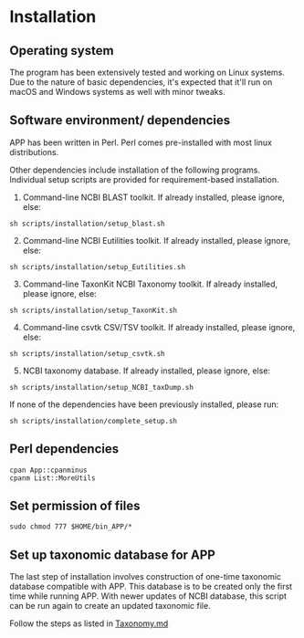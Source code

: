 # Installation

## Operating system

The program has been extensively tested and working on Linux systems. Due to the nature of basic dependencies, it's expected that it'll run on macOS and Windows systems as well with minor tweaks.

##  Software environment/ dependencies
 APP has been written in Perl. Perl comes pre-installed with most linux distributions. 
 
 Other dependencies include installation of the following programs. Individual setup scripts are provided for requirement-based installation.
  
 1. Command-line NCBI BLAST toolkit. If already installed, please ignore, else: 
 ```
sh scripts/installation/setup_blast.sh
```

 2. Command-line NCBI Eutilities toolkit. If already installed, please ignore, else: 
 ```
sh scripts/installation/setup_Eutilities.sh
```
 
 3. Command-line TaxonKit NCBI Taxonomy toolkit. If already installed, please ignore, else: 
 ```
sh scripts/installation/setup_TaxonKit.sh
```

 4. Command-line csvtk CSV/TSV toolkit. If already installed, please ignore, else: 
 ```
sh scripts/installation/setup_csvtk.sh
```

 5. NCBI taxonomy database. If already installed, please ignore, else: 
 ```
sh scripts/installation/setup_NCBI_taxDump.sh
```

If none of the dependencies have been previously installed, please run: 

```
sh scripts/installation/complete_setup.sh
```
## Perl dependencies

```
cpan App::cpanminus
cpanm List::MoreUtils 
```

## Set permission of files
```
sudo chmod 777 $HOME/bin_APP/*
```
## Set up taxonomic database for APP

The last step of installation involves construction of one-time taxonomic database compatible with APP. This database is to be created only the first time while running APP. With newer updates of NCBI database, this script can be run again to create an updated taxonomic file. 

Follow the steps as listed in [Taxonomy.md](https://github.com/sohamsg90/APP-Alieness-by-Phyletic-Pattern/blob/main/docs/Taxonomy.md) 
